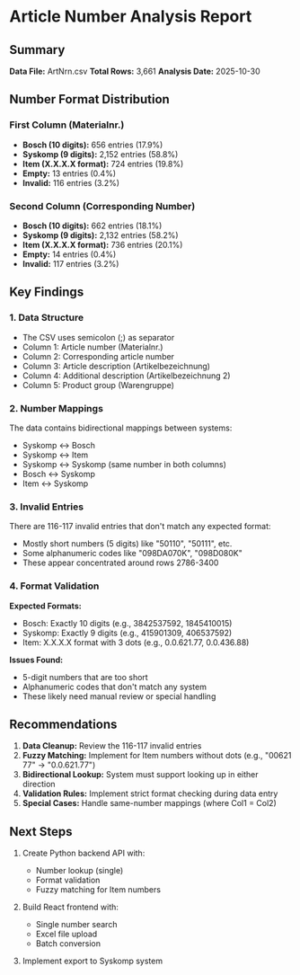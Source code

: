 # Article Number Analysis Report

## Summary

**Data File:** ArtNrn.csv
**Total Rows:** 3,661
**Analysis Date:** 2025-10-30

## Number Format Distribution

### First Column (Materialnr.)
- **Bosch (10 digits):** 656 entries (17.9%)
- **Syskomp (9 digits):** 2,152 entries (58.8%)
- **Item (X.X.X.X format):** 724 entries (19.8%)
- **Empty:** 13 entries (0.4%)
- **Invalid:** 116 entries (3.2%)

### Second Column (Corresponding Number)
- **Bosch (10 digits):** 662 entries (18.1%)
- **Syskomp (9 digits):** 2,132 entries (58.2%)
- **Item (X.X.X.X format):** 736 entries (20.1%)
- **Empty:** 14 entries (0.4%)
- **Invalid:** 117 entries (3.2%)

## Key Findings

### 1. Data Structure
- The CSV uses semicolon (;) as separator
- Column 1: Article number (Materialnr.)
- Column 2: Corresponding article number
- Column 3: Article description (Artikelbezeichnung)
- Column 4: Additional description (Artikelbezeichnung 2)
- Column 5: Product group (Warengruppe)

### 2. Number Mappings
The data contains bidirectional mappings between systems:
- Syskomp ↔ Bosch
- Syskomp ↔ Item
- Syskomp ↔ Syskomp (same number in both columns)
- Bosch ↔ Syskomp
- Item ↔ Syskomp

### 3. Invalid Entries
There are 116-117 invalid entries that don't match any expected format:
- Mostly short numbers (5 digits) like "50110", "50111", etc.
- Some alphanumeric codes like "098DA070K", "098D080K"
- These appear concentrated around rows 2786-3400

### 4. Format Validation
**Expected Formats:**
- Bosch: Exactly 10 digits (e.g., 3842537592, 1845410015)
- Syskomp: Exactly 9 digits (e.g., 415901309, 406537592)
- Item: X.X.X.X format with 3 dots (e.g., 0.0.621.77, 0.0.436.88)

**Issues Found:**
- 5-digit numbers that are too short
- Alphanumeric codes that don't match any system
- These likely need manual review or special handling

## Recommendations

1. **Data Cleanup:** Review the 116-117 invalid entries
2. **Fuzzy Matching:** Implement for Item numbers without dots (e.g., "00621 77" → "0.0.621.77")
3. **Bidirectional Lookup:** System must support looking up in either direction
4. **Validation Rules:** Implement strict format checking during data entry
5. **Special Cases:** Handle same-number mappings (where Col1 = Col2)

## Next Steps

1. Create Python backend API with:
   - Number lookup (single)
   - Format validation
   - Fuzzy matching for Item numbers

2. Build React frontend with:
   - Single number search
   - Excel file upload
   - Batch conversion

3. Implement export to Syskomp system
